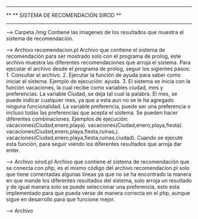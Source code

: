 *******
**
**	SISTEMA DE RECOMENDACIÓN SIROD
**
**********

--> Carpeta /img
	Contiene las imagenes de los resultados que muestra el sistema de recomendación.

--> Archivo recomendacion.pl
	Archivo que contiene el sistema de recomendación para ser mostrado solo con el programa de prolog, este archivo muestra las diferentes recomendaciones que arroja el sistema.
	Para ejecutar el archivo desde el programa de prolog, seguir los sigientes pasos:
		1. Consultar el archivo.
		2. Ejecutar la función de ayuda para saber como iniciar el sistema. 
				Ejemplo de ejecución: ayuda.
		3. El sistema se inicia con la función vacaciones, la cual recibe como variables ciudad, mes y preferencias.
			La variable Ciudad, se deja tal cual la palabra.
			El mes, se puede indicar cualquier mes, ya que a esta aun no se le ha agregado ninguna funcionalidad.
			La variable preferencia, puede ser una preferencia o incluso todas las preferencias que acepta el sistema. Se pueden hacer diferentes combinaciones.
				Ejemplos de ejecución: 	vacaciones(Ciudad,enero,playa).
										vacaciones(Ciudad,enero,playa,fiesta).
										vacaciones(Ciudad,enero,playa,fiesta,ruinas,).
										vacaciones(Ciudad,enero,playa,fiesta,ruinas,ciudad).
			Cuando se ejecute esta función, para seguir viendo los diferentes resultados que arroja dar enter.

--> Archivo sirod.pl
	Archivo que contiene el sistema de recomendación que se conecta con php, es el mismo código del archivo recomendacion.pl solo que tiene comentadas algunas lineas ya que no se ha encontrado la manera en que mande los diferentes resultados del sistema, solo arroja un resultado y de igual manera solo se puede seleccionar una preferencia, esto esta implementado para que pueda verse de manera correcta en el php, aunque sigue en desarrollo para que funcione mejor.

--> Archivo 